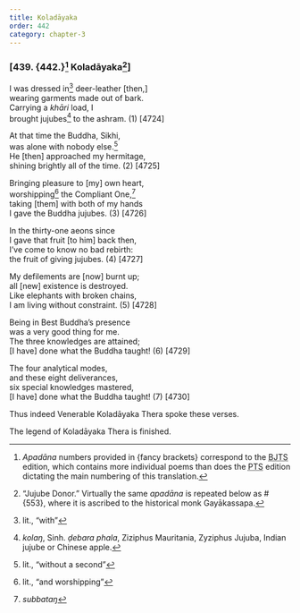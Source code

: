 ```yaml
---
title: Koladāyaka
order: 442
category: chapter-3
---
```


### \[439. {442.}[^1] Koladāyaka[^2]\]

I was dressed in[^3] deer-leather \[then,\]  
wearing garments made out of bark.  
Carrying a *khāri* load, I  
brought jujubes[^4] to the ashram. (1) \[4724\]

At that time the Buddha, Sikhi,  
was alone with nobody else.[^5]  
He \[then\] approached my hermitage,  
shining brightly all of the time. (2) \[4725\]

Bringing pleasure to \[my\] own heart,  
worshipping[^6] the Compliant One,[^7]  
taking \[them\] with both of my hands  
I gave the Buddha jujubes. (3) \[4726\]

In the thirty-one aeons since  
I gave that fruit \[to him\] back then,  
I’ve come to know no bad rebirth:  
the fruit of giving jujubes. (4) \[4727\]

My defilements are \[now\] burnt up;  
all \[new\] existence is destroyed.  
Like elephants with broken chains,  
I am living without constraint. (5) \[4728\]

Being in Best Buddha’s presence  
was a very good thing for me.  
The three knowledges are attained;  
\[I have\] done what the Buddha taught! (6) \[4729\]

The four analytical modes,  
and these eight deliverances,  
six special knowledges mastered,  
\[I have\] done what the Buddha taught! (7) \[4730\]

Thus indeed Venerable Koladāyaka Thera spoke these verses.

The legend of Koladāyaka Thera is finished.

[^1]: *Apadāna* numbers provided in {fancy brackets} correspond to the <abbr title="Buddha Jayanthi Tripitaka Series">BJTS</abbr> edition, which contains more individual poems than does the <abbr title="Pali Text Society">PTS</abbr> edition dictating the main numbering of this translation.

[^2]: “Jujube Donor.” Virtually the same *apadāna* is repeated below as \#{553}, where it is ascribed to the historical monk Gayākassapa.

[^3]: lit., “with”

[^4]: *kolaŋ*, Sinh. *ḍebara phala*, Ziziphus Mauritania, Zyziphus Jujuba, Indian jujube or Chinese apple.

[^5]: lit., “without a second”

[^6]: lit., “and worshipping”

[^7]: *subbataŋ*
